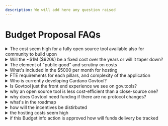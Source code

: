 ```yaml
---
description: We will add here any question raised
---
```


# Budget Proposal FAQs



<details>

<summary>The cost seem high for a fully open source tool available also for community to build upon</summary>

Building an open source tools correctly does actually require more effort, especially if it's done in a decentralised way (and so is less cost-efficient than a privately owned close-source tool), because:

a. Every new feature of bug fix needs to be correctly documented and verified via different levels of quality assurance testing. This requires more time, infra-resources, and people, then just developing and deploying.\
This is needed however to make sure the tool works (especially when so many other tools depend on it) and also to allow anyone to use the open source code (keeping detailed documentation updated).

b. Also, Govtool is made of separate application, then rendered in one experience, covering the end-to-end governance process. This makes it easier for anyone to re-use and expand each application code, and make the experience more reliable by distributing and decentralising the development, so reducing risks of one builder failing and the whole Govtool going down. This however increases complexity in the development process.

c. Even more, on top of decentralised development, also the direction is decentralised, coming directly from Cardano community, channeled via the Governance tools working group, this makes of course the process longer then a close-source, privately owned mono-repo tool, built by one team with a centralised decision making point.

</details>

<details>

<summary>Will the ~$1M ($920k) be a fixed cost over the years or will it taper down?</summary>

The strategy described in the budget proposal is defined for these costs to gradually reduce over time by:

a. Expanding the pool of contributor (especially individuals) via the better and better documentation, easier paths to contribute and re-use the code (using platform like Andamio which make it easy to get rewarded), all of this also supported by the level 2 incentives (₳250k)

b. Govtool has supported Cardano community getting into full governance, enabling DRep registrations during bootstrapping phase, supporting Chang and Plomin Hard Fork ratification, and more generally providing ready solutions for other tools to interact with Cardano's Governance.\
These meant that for the past 20+ months the effort has been to add new features that were gradually coming to governance. Over the next 12 months, alongside adding improvements, refactoring will be conducted (and has already started) to make running these set of tools more efficient.

</details>

<details>

<summary>The element of "public good" and scrutiny on costs</summary>

To safeguard Cardano’s democratic legitimacy, as Cardano community, we must maintain a reliable, neutral, open-source governance set of tools, fully community-owned, non-commercial, and free to access, built as public good.&#x20;

The element of public good is mentioned because Govtool is not owned by any company and it's not built for commercial reasons. It simply has been there to support Cardano's governance since before CIP1694 was approved to act as that minimum foundational option to always keep governance participation fair.&#x20;

So, this needs more scrutiny on costs, not less, because this is everyone's tool, proposed to be funded with Cardano's treasury.&#x20;

There is always more that can be done towards that. In the proposal there is detailed description of how the money will be allocated and why, down to the individual hosting cluster. Even more, historic costs for the past 20+ months have been documented [https://tinyurl.com/4xv3vb9x](https://t.co/OFa0QnCidd)

</details>

<details>

<summary>What's included in the $5000 per month for hosting</summary>

Govtool is not just one tool, it is made of multiple applications, and the development of each of the follows common standards for reliability and quality assurance. Furthermore, Govtool provides access not only to Cardano governance on mainnet, but also on Preview and PreProd, giving more opportunities to ada holders, and dApps that rely on Govtool APIs, to test governance.

The $5000 is estimated based on an avg of the current monthly costs which cover the enviroments listed below and more.

GovTool:

* Dev environment
  * Voting and Delegation pillars dev
  * Proposal and/Budget discussion pillars dev
  * Outcomes pillar dev

- QA environment
  * Voting and Delegation pillars qa
  * Proposal and Budget discussion pillars qa
  * Outcomes pillar qa

* Preview environment (preview.gov.tools)
  * Voting and Delegation pillars preview
  * Proposal and Budget discussion pillars preview
  * Outcomes pillar preview
  * Preview instance of DB-sync

- PreProd (pre-prod.gov.tools)
  * Voting and Delegation pillars preprod
  * Proposal and Budget discussion pillars preprod&#x20;
  * Outcomes pillar preprod
  * PreProd instance of DB-sync

* Mainnet (gov.tools)
  * Voting and Delegation pillars mainnet
  * Proposal and Budget discussion pillars mainnet
  * Outcomes pillar mainnet
  * Mainnet instance of DB-sync

- CC Portal (constitution.gov.tools)
  * Mainnet

Fully detailed cost breakdown is available at the following [link](https://docs.google.com/spreadsheets/d/1RwuE1JRRwNp_-M8h5KXpyOJyS0-SVXi9k5YxvGCx_Zo/edit?gid=256167646#gid=256167646).

</details>

<details>

<summary>FTE requirements for each pillars, and complexity of the application</summary>

As mentioned above, Govtool is made of 5 separate complex application. It's development follows rigorous standards. Most of these application have created governance standards for tooling figuring out hard challenges from scratch (when on-chain governance was just a CIP). \
\
However, the most important element here is what is Govtool. As mentioned in this reply [https://tinyurl.com/2z437vpd](https://t.co/VInkne3Fq2) : Govtool is not just the user interface you see, over 90% of the effort is allocated in the open-source backend. This BackEnd is what powers a lot of the other governance tools (you can see some examples in this part of the proposal [https://tinyurl.com/58jdd3ne](https://t.co/Op7XhTJm7N))

</details>

<details>

<summary>Who is currently developing Cardano Govtool?</summary>

Who is currently developing Cardano Govtool? Cardano Govtool is NOT built by Intersect developers. Intersect had (and still has) a facilitation role in the process, first of all via the Governance tools working group (which is an Intersect working group) and with dedicated staff supporting alignment between builders.&#x20;

Govtool is developed by Community Builders such as[@LidoNation](https://x.com/LidoNation) [@Juno\_stakepool](https://x.com/Juno_stakepool) [@bynetio](https://x.com/bynetio) [@We\_Deliver\_IT](https://x.com/We_Deliver_IT) (who also submitted the info action) and by individual contributors

</details>

<details>

<summary>Is Govtool just the front end experience we see on gov.tools?</summary>

Govtool largest value is in its backend, available via open APIs&#x20;

Govtool is not just the user interface you see, over 90% of the effort is allocated in the open-source backend. This is made of 5 separate application (structured in this way to keep them reusable by other builders and reduce downtime), these are built following the best development standard (to ensure again uptime and reliability).&#x20;

And most importantly, this BackEnd is what powers a lot of the other governance tools (you can see some examples in this part of the proposal [https://tinyurl.com/58jdd3ne](https://t.co/Op7XhTJm7N))

</details>

<details>

<summary>why an open source tool is less cost-efficient than a close-source one?</summary>

[https://x.com/cardano\_govtool/status/1941099474408935772](https://x.com/cardano_govtool/status/1941099474408935772)

True decentralise open-source development is less cost-efficient than a centralised closed-source one

To safeguard Cardano’s democratic legitimacy, as Cardano community, we must maintain a reliable, neutral, open-source governance set of tools, fully community-owned, non-commercial, and free to access, built as public good.

Of course being this fully community-led and owned, and being built in the open in a decentralised way, makes it less cost-efficient, but it's necessary to meet the goal above. For reference, if Govtool was one application, closed-sourced, owned and built by one company, potentially it can be actively maintained by 4 engineers.

At the moment, Govtool is one of the only (in some cases the only) open-source community owned governance tool for Cardano. Without it community participation in governance relies on the will of closed-sourced privately owned tools (most of which need Govtool APIs to work).

\--

High standards for open-source development and access to multiple networks

Contributing to the cost and complexity are the rigorous standards Govtool development follows.

With dedicated development and quality assurance environments for each application, overall end-to-end automated testing and 3 production environments, one for each network (preview, pre-prod and mainnet), Govtool has the highest standards of development and engineering right now.\
This ensures also community access to these test neworks, allowing easier onboarding in Governance.



</details>

<details>

<summary>why does Govtool need funding if there are no protocol changes?</summary>



* Govtool is not just dependent on Cardano's protocol changes (although when they happen you need to make sure to have resources to update and test all changes). It relies on different libraries so like any other tool, to remain operational requires a minimum effort this is described mostly in the level 1 of the proposal.
* Also Govtool being community owned needs to support latest standards defined by Cardano community in CIPs.
* Even more outside of the the new features or improvements requested by the community, there are adjustments needed as governance is in its early stages still and keeps evolving.

So, in relation to effort and funding:

* To keep the tools running at least the funding of level 1 described in the proposal is needed.
* To support key updates to keep it relevant to the ever evolving Cardano governance, and so keep an foundational tool for participation, level 2 or level 3 are funding needed, depending on the speed of development the community expects. (If community feels Cardano's governance can remain easy to participate to, open and fair, only relying on privately owned tools, then no level of the proposal should be funded.)

</details>

<details>

<summary>what's in the roadmap</summary>

[https://x.com/cardano\_govtool/status/1940814666482983085](https://x.com/cardano_govtool/status/1940814666482983085)

You can see key planned (as well as delivered) initiatives here [https://tinyurl.com/4275j7w4](https://t.co/msEkcwvj5i). Important also to note that Govtool roadmap is directly defined by the Cardano community, so subject to change and evolution, so the best place to check what's coming next is the community backlog [https://tinyurl.com/dt84eyek](https://t.co/zbmLzWicEV) and the community discussion (recently started to make it easier to define direction) [https://tinyurl.com/34fs6nz3](https://t.co/KX5OroIeX1)

</details>

<details>

<summary>how will the incentives be distirbuted</summary>

As mentioned in the proposal the incentives of level 2 (₳ 250k) will be allocated via platforms like Andamio following existing open-source bounty processes, where a task is defined and if completed, and then approved and merged, the reward can be paid (in this case it will be done on-chain).\
All this is directed by the community via the Governance tools working group

</details>

<details>

<summary>the hosting costs seem high</summary>

[https://x.com/cardano\_govtool/status/1940814666482983085](https://x.com/cardano_govtool/status/1940814666482983085)

High level there are costs of 0.25 FTE to manage that process (highly complex) and costs to run Dev, QA environments for each of the applications (5) and Preview, PreProd and Mainnet production environments (Keeping Govtool one of the few places where users can interact easily with governance also on preview and preprod). The full breakdown of the devOps costs can be found in the proposal with details down to the individual AWS service, you can check here [https://tinyurl.com/5c69eczn](https://t.co/Myu25O6jP6) and here [https://tinyurl.com/ms4yfxjk](https://t.co/sps9uY4B3J)

</details>

<details>

<summary>if this Budget info action is approved how will funds delivery be tracked</summary>

[https://x.com/cardano\_govtool/status/1941106529857368094](https://x.com/cardano_govtool/status/1941106529857368094)

The Cardano Govtool budget proposal, if approved and then funded via the treasury action, will be handled via the smart contract framework Intersect will use for the 39 treasury actions that will soon be submitted on-chain.&#x20;

The community incentives will be distributed transparently on-chain with platforms like Andamio.&#x20;

Even more, along side that on-chain transparency, Govtool development is open and transparent for everyone to check and contribute to:&#x20;

* Govtool open repos [https://docs.gov.tools/participate-in-development/governance-tools-repositories](https://t.co/wvOshTC1EW)&#x20;
* Govtool discussion [https://github.com/IntersectMBO/govtool/discussions](https://t.co/C1N9Dcu8QK)&#x20;
* Govtool open backlog [https://github.com/orgs/IntersectMBO/projects/34](https://t.co/YyGPSFjBgM)

</details>
